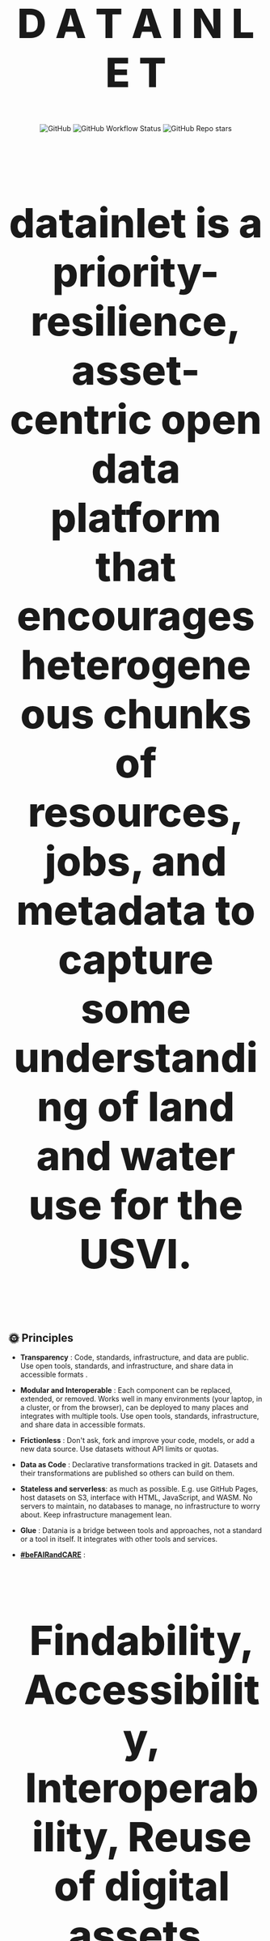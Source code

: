 <!-- markdownlint-disable MD033 MD041-->

<p align="center">
  <h1 style="font-size:80px; font-weight: 800;" align="center">D A T A  I N L E T</h1>
</p>

<div align="center">
  <img alt="GitHub" src="https://img.shields.io/github/license/davidgasquez/datania?style=flat-square">
  <img alt="GitHub Workflow Status" src="https://img.shields.io/github/actions/workflow/status/davidgasquez/datania/ci.yml?style=flat-square">
  <img alt="GitHub Repo stars" src="https://img.shields.io/github/stars/davidgasquez/datania?style=flat-square">
</div>

<br>
 <h4 style="font-size:80px; font-weight: 800;" align="center">datainlet is a priority-resilience, asset-centric open data platform that encourages heterogeneous chunks of resources, jobs, and metadata to capture some understanding of land and water use for the USVI.</h4>

## 🌞 Principles

- **Transparency** : Code, standards, infrastructure, and data are public. Use open tools, standards, and infrastructure, and share data in accessible formats .

- **Modular and Interoperable** : Each component can be replaced, extended, or removed. Works well in many environments (your laptop, in a cluster, or from the browser), can be deployed to many places  and integrates with multiple tools. Use open tools, standards, infrastructure, and share data in accessible formats.

- **Frictionless** : Don't ask, fork and improve your code, models, or add a new data source. Use datasets without API limits or quotas.

- **Data as Code** : Declarative transformations tracked in git. Datasets and their transformations are published so others can build on them.

- **Stateless and serverless**: as much as possible. E.g. use GitHub Pages, host datasets on S3, interface with HTML, JavaScript, and WASM. No servers to maintain, no databases to manage, no infrastructure to worry about. Keep infrastructure management lean.

- **Glue** : Datania is a bridge between tools and approaches, not a standard or a tool in itself. It integrates with other tools and services.

- **[#beFAIRandCARE](https://opencontext.org/about/fair-care)** :
     <h3 style="font-size:80px; font-weight: 800;" align="center"> Findability, Accessibility, Interoperability, Reuse of digital assets,</h3>
          <h3 style="font-size:80px; font-weight: 800;" align="center"> and</h3>
     <h3 style="font-size:80px; font-weight: 800;" align="center"> Collective Benefit, Authority To Control, Responsibility, Ethics </h3>

- **[IOCM](https://iocm.noaa.gov/)** : Integrated Ocean and Coastal Mapping is the practice of planning, acquiring, integrating, and sharing ocean and coastal data and related products so that people who need the data can find it and use it easily:
     <h3 style="font-size:80px; font-weight: 800;" align="center">Map Once, Use Many Times.</h3>

- **No vendor lock-in** :

<h4 style="font-size:80px; font-weight: 800;" align="center">
  Rely on Open code, standards, and infrastructure.

  Use the tool you want to create, explore, and consume the datasets.

  Agnostic of any tooling or infrastructure provider.

  Standard format for data and APIs!

  Keep your data as future-friendly and future-proof as possible!
</h4>

- **Coastal and Climate Resilience**: To be successful, these diverse projects require buy-in from many levels of the community: decision makers, local agency staff, homeowners, real estate professionals, and design, construction, and maintenance contractors.

    _From Planning to Action for Coastal Resilience:_

    _Elevating Environmental Literacy for USVI Priority Resilience Projects_

## ⚙️ Configuration

If you want to contribute, it's easy! Clone the repository and follow these instructions.

Any problems you encounter, please feel free to open an issue !

### 🐍 Python

Install Python on your system and optionally, uv.

If you have uv, you can install all dependencies inside a Python virtual environment by running make setup once you have cloned the repository.

```bash
make setup
```

If you don't want to install uv, you can use Python to create a virtual environment and install dependencies.

``` bash
python3 -m venv .venv
source .venv/bin/activate

# Install the package and dependencies
pip install -e ".[dev]"
```

Now, you can run make dev to start the Dagster server.

### 🌍 Environment Variables

To access data sources and publish datasets, the following environment variables must be defined:

- AEMET_API_TOKEN: Token to access the AEMET API.
- HUGGINGFACE_TOKEN: Token to publish datasets on HuggingFace.
- DATABASE_PATH: Path to the DuckDB database file (default is ./data/database.duckdb).

You can define these variables in a file .env at the root of your project or configure them in your development environment.

## 📦 Structure

datainlet is composed of several components:

- Dagster : A tool that orchestrates data pipelines.
- DuckDB and Polars : Database and data processing library.
- HuggingFace : Platform where we publish the datasets.

## 📄 License

datainlet is an open source project under the MIT license.
